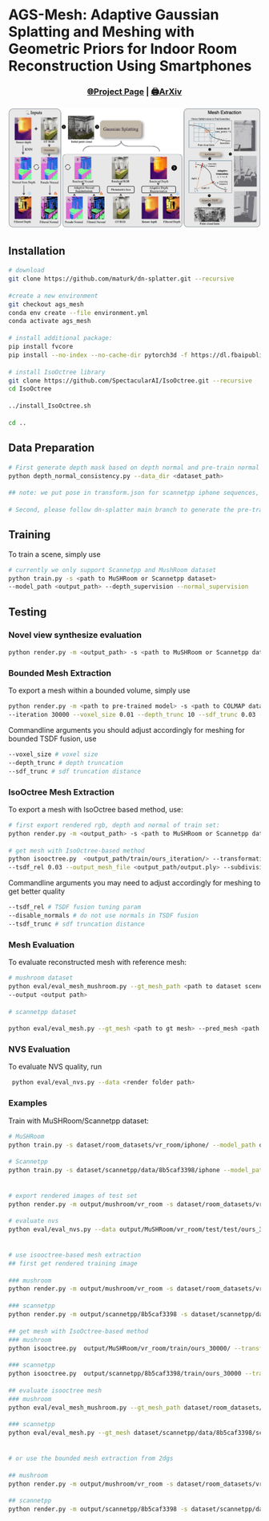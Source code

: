 # AGS-Mesh: Adaptive Gaussian Splatting and Meshing with Geometric Priors for Indoor Room Reconstruction Using Smartphones

### <p align="center">[🌐Project Page](https://github.com/XuqianRen/ags_mesh_website) | [🖨️ArXiv]() </p>


<p align="center">
    <img src="assets/pipeline_ags_mesh.png" alt="Pipeline" width="600"/>
</p>

## Installation

```bash
# download
git clone https://github.com/maturk/dn-splatter.git --recursive

#create a new environment
git checkout ags_mesh
conda env create --file environment.yml
conda activate ags_mesh

# install additional package:
pip install fvcore
pip install --no-index --no-cache-dir pytorch3d -f https://dl.fbaipublicfiles.com/pytorch3d/packaging/wheels/py38_cu118_pyt201/pytorch3d-0.7.4-cp38-cp38-linux_x86_64.whl

# install IsoOctree library
git clone https://github.com/SpectacularAI/IsoOctree.git --recursive
cd IsoOctree

../install_IsoOctree.sh

cd ..
```

## Data Preparation
```bash
# First generate depth mask based on depth normal and pre-train normal consistency check:
python depth_normal_consistency.py --data_dir <dataset_path>

## note: we put pose in transform.json for scannetpp iphone sequences, so please first run dn-splatter with scannetpp dataset to get the transform.json

# Second, please follow dn-splatter main branch to generate the pre-train normal

```

## Training
To train a scene, simply use
```bash
# currently we only support Scannetpp and MushRoom dataset
python train.py -s <path to MuSHRoom or Scannetpp dataset> 
--model_path <output_path> --depth_supervision --normal_supervision


```

## Testing

### Novel view synthesize evaluation
```bash
python render.py -m <output_path> -s <path to MuSHRoom or Scannetpp dataset>   --iteration 30000 --skip_mesh  --skip_train
```

### Bounded Mesh Extraction
To export a mesh within a bounded volume, simply use
```bash
python render.py -m <path to pre-trained model> -s <path to COLMAP dataset> \
--iteration 30000 --voxel_size 0.01 --depth_trunc 10 --sdf_trunc 0.03 --skip_train --skip_test
```
Commandline arguments you should adjust accordingly for meshing for bounded TSDF fusion, use
```bash
--voxel_size # voxel size
--depth_trunc # depth truncation
--sdf_trunc # sdf truncation distance
```

### IsoOctree Mesh Extraction
To export a mesh with IsoOctree based method, use:
```bash
# first export rendered rgb, depth and normal of train set:
python render.py -m <output_path> -s <path to MuSHRoom or Scannetpp dataset>   --iteration 30000 --skip_mesh  --skip_test

# get mesh with IsoOctree-based method
python isooctree.py  <output_path/train/ours_iteration/> --transformation_path <pose_json_path> \
--tsdf_rel 0.03 --output_mesh_file <output_path/output.ply> --subdivision_threshold=100
```
Commandline arguments you may need to adjust accordingly for meshing to get better quality
```bash
--tsdf_rel # TSDF fusion tuning param
--disable_normals # do not use normals in TSDF fusion
--tsdf_trunc # sdf truncation distance
```


### Mesh Evaluation
To evaluate reconstructed mesh with reference mesh:
```bash
# mushroom dataset
python eval/eval_mesh_mushroom.py --gt_mesh_path <path to dataset scene> --pred_mesh_path <path to output.ply> \
--output <output path>

# scannetpp dataset

python eval/eval_mesh.py --gt_mesh <path to gt mesh> --pred_mesh <path to predicted mesh> --dataset_path <path to scannetpp sequence> --transformation_file <path to transforms.json>
```

### NVS Evaluation
To evaluate NVS quality, run
```bash
 python eval/eval_nvs.py --data <render folder path>
```


### Examples
Train with MuSHRoom/Scannetpp dataset:
```bash
# MuSHRoom
python train.py -s dataset/room_datasets/vr_room/iphone/ --model_path output/mushroom/vr_room --depth_supervision --normal_supervision

# Scannetpp
python train.py -s dataset/scannetpp/data/8b5caf3398/iphone --model_path output/scannetpp/8b5caf3398/ --depth_supervision --normal_supervision


# export rendered images of test set
python render.py -m output/mushroom/vr_room -s dataset/room_datasets/vr_room/iphone/  --iteration 30000 --skip_mesh  --skip_train

# evaluate nvs
python eval/eval_nvs.py --data output/MuSHRoom/vr_room/test/test/ours_30000


# use isooctree-based mesh extraction
## first get rendered training image

### mushroom
python render.py -m output/mushroom/vr_room -s dataset/room_datasets/vr_room/iphone/  --iteration 30000 --skip_mesh  --skip_test

### scannetpp
python render.py -m output/scannetpp/8b5caf3398 -s dataset/scannetpp/data/8b5caf3398/iphone --iteration 30000 --skip_mesh  --skip_test

## get mesh with IsoOctree-based method 
### mushroom
python isooctree.py  output/MuSHRoom/vr_room/train/ours_30000/ --transformation_path dataset/room_datasets/vr_room/iphone/long_capture/transformations_colmap.json --tsdf_rel 0.03 --output_mesh_file output.ply --subdivision_threshold=100

### scannetpp
python isooctree.py  output/scannetpp/8b5caf3398/train/ours_30000 --transformation_path  dataset/scannetpp/data/8b5caf3398/iphone/transforms.json --tsdf_rel 0.03 --output_mesh_file output.ply --subdivision_threshold=100

## evaluate isooctree mesh
### mushroom
python eval/eval_mesh_mushroom.py --gt_mesh_path dataset/room_datasets/vr_room --pred_mesh_path output.ply --output ./

### scannetpp
python eval/eval_mesh.py --gt_mesh dataset/scannetpp/data/8b5caf3398/scans/mesh_aligned_0.05.ply --pred_mesh output.ply --dataset_path dataset/scannetpp/data/8b5caf3398/iphone --transformation_file dataset/scannetpp/data/8b5caf3398/iphone/transforms.json


# or use the bounded mesh extraction from 2dgs

## mushroom
python render.py -m output/mushroom/vr_room -s dataset/room_datasets/vr_room/iphone/  --iteration 30000 --voxel_size 0.01 --depth_trunc 10 --sdf_trunc 0.03 --skip_train --skip_test

## scannetpp
python render.py -m output/scannetpp/8b5caf3398 -s dataset/scannetpp/data/8b5caf3398/iphone --iteration 30000 --voxel_size 0.01 --depth_trunc 10 --sdf_trunc 0.03 --skip_train --skip_test

```


